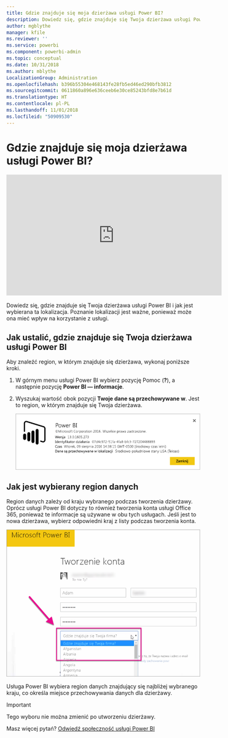 ```yaml
---
title: Gdzie znajduje się moja dzierżawa usługi Power BI?
description: Dowiedz się, gdzie znajduje się Twoja dzierżawa usługi Power BI i jak jest wybierana ta lokalizacja. Ważne jest, aby to zrozumieć, ponieważ może to wpływać na interakcje z usługą.
author: mgblythe
manager: kfile
ms.reviewer: ''
ms.service: powerbi
ms.component: powerbi-admin
ms.topic: conceptual
ms.date: 10/31/2018
ms.author: mblythe
LocalizationGroup: Administration
ms.openlocfilehash: b396b55304e468143fe28fb5ed46ed290bfb3812
ms.sourcegitcommit: 0611860a896e636ceeb6e30ce85243bfd8e7b61d
ms.translationtype: HT
ms.contentlocale: pl-PL
ms.lasthandoff: 11/01/2018
ms.locfileid: "50909530"
---
```

# <a name="where-is-my-power-bi-tenant-located"></a>Gdzie znajduje się moja dzierżawa usługi Power BI?

<iframe width="560" height="315" src="https://www.youtube.com/embed/0fOxaHJPvdM?showinfo=0" frameborder="0" allowfullscreen></iframe>

Dowiedz się, gdzie znajduje się Twoja dzierżawa usługi Power BI i jak jest wybierana ta lokalizacja. Poznanie lokalizacji jest ważne, ponieważ może ona mieć wpływ na korzystanie z usługi.

## <a name="how-to-determine-where-your-power-bi-tenant-is-located"></a>Jak ustalić, gdzie znajduje się Twoja dzierżawa usługi Power BI

Aby znaleźć region, w którym znajduje się dzierżawa, wykonaj poniższe kroki.

1. W górnym menu usługi Power BI wybierz pozycję Pomoc (**?**), a następnie pozycję **Power BI — informacje**.

1. Wyszukaj wartość obok pozycji **Twoje dane są przechowywane w**. Jest to region, w którym znajduje się Twoja dzierżawa.

    ![Obszar danych](media/service-admin-where-is-my-tenant-located/power-bi-data-region.png)

## <a name="how-the-data-region-is-selected"></a>Jak jest wybierany region danych

Region danych zależy od kraju wybranego podczas tworzenia dzierżawy. Oprócz usługi Power BI dotyczy to również tworzenia konta usługi Office 365, ponieważ te informacje są używane w obu tych usługach. Jeśli jest to nowa dzierżawa, wybierz odpowiedni kraj z listy podczas tworzenia konta.

![Wybieranie kraju](media/service-admin-where-is-my-tenant-located/sign-up-country-selection.png)

Usługa Power BI wybiera region danych znajdujący się najbliżej wybranego kraju, co określa miejsce przechowywania danych dla dzierżawy.

> [!IMPORTANT]
> Tego wyboru nie można zmienić po utworzeniu dzierżawy.

Masz więcej pytań? [Odwiedź społeczność usługi Power BI](http://community.powerbi.com/)

